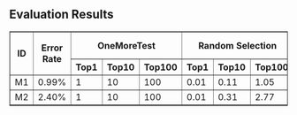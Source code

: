 
## Evaluation Results

<table border="1">
  <tr>
    <th rowspan="2">ID</th>
    <th rowspan="2">Error Rate</th>
    <th colspan="3">OneMoreTest</th>
    <th colspan="3">Random Selection</th>
    <th colspan="3">Coverage-based Selection</th>
    <th colspan="3">Invariant-based Selection</th>
  </tr>
  <tr>
    <th>Top1</th>
    <th>Top10</th>
    <th>Top100</th>
    <th>Top1</th>
    <th>Top10</th>
    <th>Top100</th>
    <th>Top1</th>
    <th>Top10</th>
    <th>Top100</th>
    <th>Top1</th>
    <th>Top10</th>
    <th>Top100</th>
  </tr>
  <tr>
    <td>M1</td><td>0.99%</td><td>1</td><td>10</td><td>100</td><td>0.01</td><td>0.11</td><td>1.05</td><td>0.02</td><td>0.17</td><td>0.95</td><td>0.02</td><td>0.11</td><td>1.01</td>
  </tr>
  <tr>
    <td>M2</td><td>2.40%</td><td>1</td><td>10</td><td>100</td><td>0.01</td><td>0.31</td><td>2.77</td><td>0.03</td><td>0.24</td><td>2.64</td><td>1</td><td>10</td><td>100</td>
  </tr>
  <!-- Add more rows as needed -->
</table>
